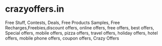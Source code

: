 crazyoffers.in
==============

Free Stuff, Contests, Deals, Free Products Samples, Free Recharges,Freebies,discount offers, online offers, free offers, best offers, Special offers, mobile offers, pizza offers, travel offers, holiday offers, hotel offers, mobile phone offers, coupon offers, Crazy Offers